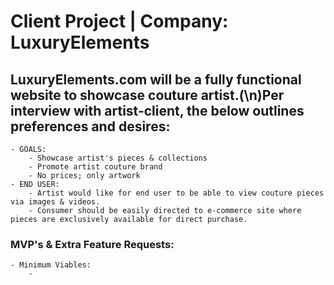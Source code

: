 # Client Project | Company: LuxuryElements
## LuxuryElements.com will be a fully functional website to showcase couture artist.(\n)Per interview with artist-client, the below outlines preferences and desires:
    - GOALS:
        - Showcase artist's pieces & collections
        - Promote artist couture brand
        - No prices; only artwork
    - END USER: 
        - Artist would like for end user to be able to view couture pieces via images & videos. 
        - Consumer should be easily directed to e-commerce site where pieces are exclusively available for direct purchase.
### MVP's & Extra Feature Requests:
    - Minimum Viables:
        - 


